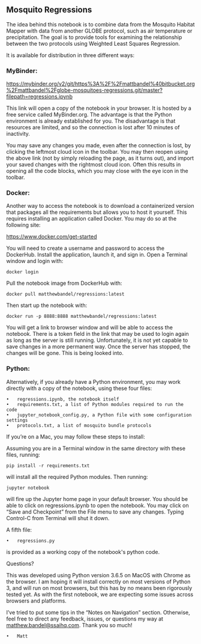 ## Mosquito Regressions

The idea behind this notebook is to combine data from the Mosquito Habitat Mapper with data from another GLOBE protocol, such as air temperature or precipitation.  The goal is to provide tools for examining the relationship between the two protocols using Weighted Least Squares Regression.  

It is available for distribution in three different ways:


### MyBinder:

https://mybinder.org/v2/git/https%3A%2F%2Fmattbandel%40bitbucket.org%2Fmattbandel%2Fglobe-mosquitoes-regressions.git/master?filepath=regressions.ipynb

This link will open a copy of the notebook in your browser.  It is hosted by a free service called MyBinder.org.  The advantage is that the Python environment is already established for you.  The disadvantage is that resources are limited, and so the connection is lost after 10 minutes of inactivity.  

You may save any changes you made, even after the connection is lost, by clicking the leftmost cloud icon in the toolbar.  You may then reopen using the above link (not by simply reloading the page, as it turns out), and import your saved changes with the rightmost cloud icon.  Often this results in opening all the code blocks, which you may close with the eye icon in the toolbar.


### Docker:

Another way to access the notebook is to download a containerized version that packages all the requirements but allows you to host it yourself.  This requires installing an application called Docker.  You may do so at the following site:

https://www.docker.com/get-started

You will need to create a username and password to access the DockerHub.  Install the application, launch it, and sign in.  Open a Terminal window and login with:

	docker login

Pull the notebook image from DockerHub with:

	docker pull matthewbandel/regressions:latest

Then start up the notebook with:

	docker run -p 8888:8888 matthewbandel/regressions:latest 

You will get a link to browser window and will be able to access the notebook.  There is a token field in the link that may be used to login again as long as the server is still running.  Unfortunately, it is not yet capable to save changes in a more permanent way.  Once the server has stopped, the changes will be gone.  This is being looked into.


### Python:

Alternatively, if you already have a Python environment, you may work directly with a copy of the notebook, using these four files:

	•	regressions.ipynb, the notebook itself
	•	requirements.txt, a list of Python modules required to run the code
	•	jupyter_notebook_config.py, a Python file with some configuration settings
	•	protocols.txt, a list of mosquito bundle protocols

If you’re on a Mac, you may follow these steps to install:

Assuming you are in a Terminal window in the same directory with these files, running:

	pip install -r requirements.txt

will install all the required Python modules.  Then running:

	jupyter notebook

will fire up the Jupyter home page in your default browser.  You should be able to click on regressions.ipynb to open the notebook.  You may click on “Save and Checkpoint” from the File menu to save any changes.  Typing Control-C from Terminal will shut it down.  

A fifth file:

	•	regressions.py
	
is provided as a working copy of the notebook's python code.


Questions?

This was developed using Python version 3.6.5 on MacOS with Chrome as the browser.  I am hoping it will install correctly on most versions of Python 3, and will run on most browsers, but this has by no means been rigorously tested yet.  As with the first notebook, we are expecting some issues across browsers and platforms. 

I’ve tried to put some tips in the “Notes on Navigation” section.  Otherwise, feel free to direct any feedback, issues, or questions my way at matthew.bandel@ssaihq.com.  Thank you so much!

	•	Matt